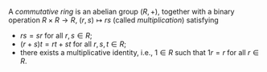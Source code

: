 A *commutative ring* is an abelian group $(R, +)$, together with a binary operation $R \times R \to R$, $(r, s) \mapsto rs$ (called *multiplication*) satisfying

- $rs = sr$ for all $r, s \in R$;
- $(r+s)t = rt + st$ for all $r, s, t \in R$;
- there exists a multiplicative identity, i.e., $1 \in R$ such that $1r = r$ for all $r \in R$.
